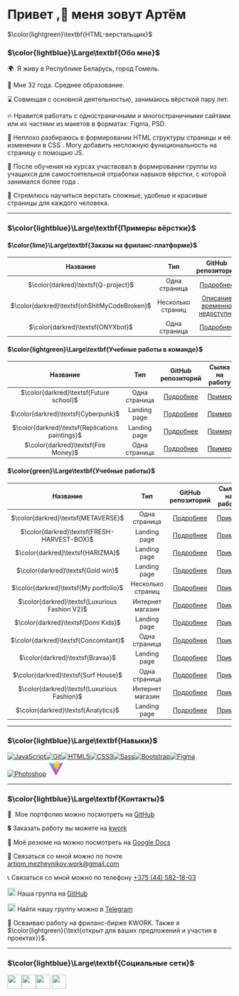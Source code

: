 # Привет ,👋 меня зовут Артём

$\color{lightgreen}\textbf{HTML-верстальщик}$

### $\color{lightblue}\Large\textbf{Обо мне}$

🌍  Я живу в Республике Беларусь, город Гомель.

🤷 Мне 32 года. Среднее образование.

⌛ Совмещая с основной деятельностью, занимаюсь вёрсткой пару лет.

🔥 Нравится работать с одностраничными и многостраничными сайтами или их частями из макетов в форматах: Figma, PSD.

🔨 Неплохо разбираюсь в формировании HTML структуры страницы и её изменении в CSS . Могу добавить несложную функциональность на страницу с помощью JS.

🏅 После обучения на курсах участвовал в формировании группы из учащихся для самостоятельной отработки навыков вёрстки, с которой занимался более года .

🎯 Стремлюсь научиться верстать сложные, удобные и красивые страницы для каждого человека.

---

### $\color{lightblue}\Large\textbf{Примеры вёрстки}$

#### $\color{lime}\Large\textbf{Заказы на фриланс-платформе}$

|                 **Название**                 |      **Тип**      |                                       **GitHub репозиторий**                                        |                                   **Сылка на работу**                                   |
| :------------------------------------------: | :---------------: | :-------------------------------------------------------------------------------------------------: | :-------------------------------------------------------------------------------------: |
|     $\color{darkred}\textsf{Q-project}$      |   Одна страница   |              [Подробнее](https://github.com/Artiom-Work/Q-project/blob/main/README.md)              |                   [Пример](https://artiom-work.github.io/Q-project/)                    |
| $\color{darkred}\textsf{ohShitMyCodeBroken}$ | Несколько страниц | [Описание временно недоступно](https://github.com/Artiom-Work/broken-game-code/blob/main/README.md) | [Пример временно недоступен](https://artiom-work.github.io/broken-game-code/index.html) |
|      $\color{darkred}\textsf{ONYXbot}$       |   Одна страница   |                [Подробнее](https://github.com/Artiom-Work/Onyx/blob/main/README.md)                 |                      [Пример](https://artiom-work.github.io/Onyx/)                      |

#### $\color{lightgreen}\Large\textbf{Учебные работы в команде}$

|                   **Название**                   |    **Тип**    |                                                **GitHub репозиторий**                                                 |                                      **Сылка на работу**                                       |
| :----------------------------------------------: | :-----------: | :-------------------------------------------------------------------------------------------------------------------: | :--------------------------------------------------------------------------------------------: |
|     $\color{darkred}\textsf{Future school}$      | Одна страница |           [Подробнее](https://github.com/D-E-M-A-HTML-developers/Future-school-project/blob/main/README.md)           |           [Пример](https://d-e-m-a-html-developers.github.io/Future-school-project/)           |
|       $\color{darkred}\textsf{Cyberpunk}$        | Landing page  |       [Подробнее](https://github.com/D-E-M-A-HTML-developers/Our-first-projects/blob/main/cyberpunk/README.md)        |       [Пример](https://d-e-m-a-html-developers.github.io/Our-first-projects/cyberpunk/)        |
| $\color{darkred}\textsf{Replications paintings}$ | Landing page  | [Подробнее](https://github.com/D-E-M-A-HTML-developers/Our-first-projects/blob/main/replications-paintings/README.md) | [Пример](https://d-e-m-a-html-developers.github.io/Our-first-projects/replications-paintings/) |
|       $\color{darkred}\textsf{Fire Money}$       | Одна страница |       [Подробнее](https://github.com/D-E-M-A-HTML-developers/Our-first-projects/blob/main/fire-money/README.md)       |       [Пример](https://d-e-m-a-html-developers.github.io/Our-first-projects/fire-money/)       |

#### $\color{green}\Large\textbf{Учебные работы}$

|                  **Название**                  |      **Тип**      |                                **GitHub репозиторий**                                |                      **Сылка на работу**                      |
| :--------------------------------------------: | :---------------: | :----------------------------------------------------------------------------------: | :-----------------------------------------------------------: |
|      $\color{darkred}\textsf{METAVERSE}$       |   Одна страница   |        [Подробнее](https://github.com/Artiom-Work/MetaV/blob/main/README.md)         |        [Пример](https://artiom-work.github.io/MetaV/)         |
|  $\color{darkred}\textsf{FRESH-HARVEST-BOX}$   |   Landing page    |  [Подробнее](https://github.com/Artiom-Work/fresh-harvest-box/blob/main/README.md)   |  [Пример](https://artiom-work.github.io/fresh-harvest-box/)   |
|       $\color{darkred}\textsf{HARIZMA}$        |   Landing page    |       [Подробнее](https://github.com/Artiom-Work/HARIZMA/blob/main/README.md)        |       [Пример](https://artiom-work.github.io/HARIZMA/)        |
|       $\color{darkred}\textsf{Gold win}$       |   Landing page    |       [Подробнее](https://github.com/Artiom-Work/GOLD-WIN/blob/main/README.md)       |       [Пример](https://artiom-work.github.io/GOLD-WIN/)       |
|     $\color{darkred}\textsf{My portfolio}$     | Несколько страниц |     [Подробнее](https://github.com/Artiom-Work/my-portfolio/blob/main/README.md)     |     [Пример](https://artiom-work.github.io/my-portfolio/)     |
| $\color{darkred}\textsf{Luxurious Fashion V2}$ | Интернет магазин  | [Подробнее](https://github.com/Artiom-Work/LUXERIOUS-FASHION-v2/blob/main/README.md) | [Пример](https://artiom-work.github.io/LUXERIOUS-FASHION-v2/) |
|      $\color{darkred}\textsf{Domi Kids}$       |   Landing page    |      [Подробнее](https://github.com/Artiom-Work/domi-kids/blob/main/README.md)       |      [Пример](https://artiom-work.github.io/domi-kids/)       |
|     $\color{darkred}\textsf{Concomitant}$      |   Одна страница   |     [Подробнее](https://github.com/Artiom-Work/concomitant/blob/main/README.md)      |     [Пример](https://artiom-work.github.io/concomitant/)      |
|        $\color{darkred}\textsf{Bravaa}$        |   Landing page    |        [Подробнее](https://github.com/Artiom-Work/bravaa/blob/main/README.md)        |        [Пример](https://artiom-work.github.io/bravaa/)        |
|      $\color{darkred}\textsf{Surf House}$      |   Одна страница   |      [Подробнее](https://github.com/Artiom-Work/SURFHOUSE/blob/main/README.md)       |      [Пример](https://artiom-work.github.io/SURFHOUSE/)       |
|  $\color{darkred}\textsf{Luxurious Fashion}$   | Интернет магазин  | [Подробнее](https://github.com/Artiom-Work/LUXERIOUS-FASHION-v1/blob/main/README.md) | [Пример](https://artiom-work.github.io/LUXERIOUS-FASHION-v1/) |
|      $\color{darkred}\textsf{Analytics}$       |   Landing page    |      [Подробнее](https://github.com/Artiom-Work/analytics/blob/main/README.md)       |      [Пример](https://artiom-work.github.io/analytics/)       |

---

### $\color{lightblue}\Large\textbf{Навыки}$

<p text-align="left">
<a href="https://developer.mozilla.org/en-US/docs/Web/JavaScript" target="_blank" rel="noreferrer"><img src="https://raw.githubusercontent.com/danielcranney/readme-generator/main/public/icons/skills/javascript-colored.svg" width="36" height="36" alt="JavaScript" /></a><a href="https://git-scm.com/" target="_blank" rel="noreferrer"><img src="https://raw.githubusercontent.com/danielcranney/readme-generator/main/public/icons/skills/git-colored.svg" width="36" height="36" alt="Git" /></a><a href="https://developer.mozilla.org/en-US/docs/Glossary/HTML5" target="_blank" rel="noreferrer"><img src="https://raw.githubusercontent.com/danielcranney/readme-generator/main/public/icons/skills/html5-colored.svg" width="36" height="36" alt="HTML5" /></a><a href="https://www.w3.org/TR/CSS/#css" target="_blank" rel="noreferrer"><img src="https://raw.githubusercontent.com/danielcranney/readme-generator/main/public/icons/skills/css3-colored.svg" width="36" height="36" alt="CSS3" /></a><a href="https://sass-lang.com/" target="_blank" rel="noreferrer"><img src="https://raw.githubusercontent.com/danielcranney/readme-generator/main/public/icons/skills/sass-colored.svg" width="36" height="36" alt="Sass" /></a><a href="https://getbootstrap.com/" target="_blank" rel="noreferrer"><img src="https://raw.githubusercontent.com/danielcranney/readme-generator/main/public/icons/skills/bootstrap-colored.svg" width="36" height="36" alt="Bootstrap" /></a><a href="https://www.figma.com/" target="_blank" rel="noreferrer"><img src="https://raw.githubusercontent.com/danielcranney/readme-generator/main/public/icons/skills/figma-colored.svg" width="36" height="36" alt="Figma" /></a><a href="https://www.adobe.com/uk/products/photoshop.html" target="_blank" rel="noreferrer"><img src="https://raw.githubusercontent.com/danielcranney/readme-generator/main/public/icons/skills/photoshop-colored.svg" width="36" height="36" alt="Photoshop" /></a>
<a href="https://vite.dev/" target="_blank" rel="noreferrer"><img src="./vite-icon.svg" width="36" height="36" alt="Vite" /></a>
</p>

---

### $\color{lightblue}\Large\textbf{Контакты}$

💼  Мое портфолио можно посмотреть на [GitHub](https://artiom-work.github.io/my-portfolio/)

💲 Заказать работу вы можете на [kwork](https://kwork.ru/user/artiommezheynikov)

📑 Моё резюме на можно посмотреть на [Google Docs](https://docs.google.com/document/d/1PYHNTD_YKReremNI-RhwO9TthL1C2DTWBlxce4n2IsU/edit?usp=sharing)

📧 Связаться со мной можно по почте[ artiom.mezheynikov.work@gmail.com](mailto:artiom.mezheynikov.work@gmail.com)

📞 Связаться со мной можно по телефону [+375 (44) 582-18-03](tel:+375445821803)

<img src="https://cdn-icons-png.flaticon.com/128/15466/15466168.png" width='18' height="18"> Наша группа на [GitHub](https://github.com/D-E-M-A-HTML-developers)

<img src="https://cdn-icons-png.flaticon.com/128/1604/1604538.png" width='18' height="18"> Найти нашу группу можно в [Telegram](https://t.me/web_developers_DEMA)

🌱 Осваиваю работу на фриланс-бирже KWORK. Также я $\color{lightgreen}{\text{открыт для ваших предложений и участия в проектах}}$.

---

### $\color{lightblue}\Large\textbf{Социальные сети}$

<p>
<a href="https://github.com/Artiom-Work" target="_blank" rel="noreferrer"><img src="https://cdn-icons-png.flaticon.com/128/527/527589.png" width="32" height="32" /></a><a href="https://vk.com/id409841216" target="_blank" rel="noreferrer"><img src="https://cdn-icons-png.flaticon.com/128/372/372414.png" width="32" height="32" /></a><a href="https://www.instagram.com/artiommezheinikov/" target="_blank" rel="noreferrer"><img src="https://cdn-icons-png.flaticon.com/128/372/372395.png" width="32" height="32" /></a>
<a href="https://t.me/ArtiomMezheynikov" target="_blank" rel="noreferrer"><img src="https://cdn-icons-png.flaticon.com/128/372/372410.png" width="32" height="32" /></a>
</p>
